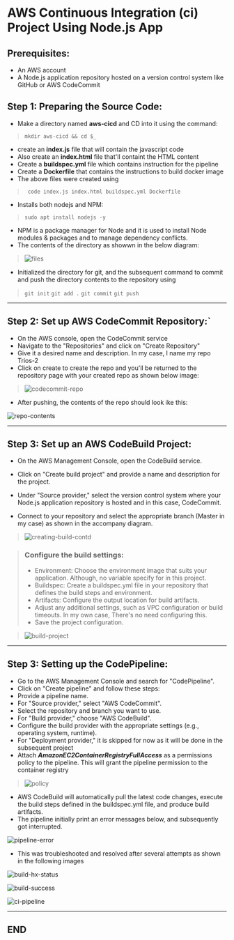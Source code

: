 
# AWS Continuous Integration (ci) Project Using Node.js App

## Prerequisites:

- An AWS account
- A Node.js application repository hosted on a version control system like GitHub or AWS CodeCommit

## Step 1: Preparing the Source Code:

- Make a directory named **aws-cicd** and CD into it using the command:
> `mkdir aws-cicd && cd $_`
- create an **index.js** file that will contain the javascript code
- Also create an **index.html** file that'll containt the HTML content
- Create a **buildspec.yml** file which contains instruction for the pipeline
- Create a **Dockerfile** that contains the instructions to build docker image
- The above files were created using 
> ` code index.js index.html buildspec.yml Dockerfile`
- Installs both nodejs and NPM:
> ``sudo apt install nodejs -y`` 
- NPM is a package manager for Node and it is used to install Node modules & packages and to manage dependency conflicts.
- The  contents of the directory as showwn in the below diagram:

> ![files](https://github.com/Y2O-Dev/aws-cicd/assets/114786664/8dc8562f-72dd-4099-81b1-15de76960860)

- Initialized the directory for git, and the subsequent command to commit and push the directory contents to the repository using
> `git init`
> `git add .`
> `git commit`
> `git push`

---
## Step 2: Set up AWS CodeCommit Repository:`

- On the AWS console, open the CodeCommit service
- Navigate to the "Repositories" and click on "Create Repository"
- Give it a desired name and description. In my case, I name my repo Trios-2 
- Click on create to create the repo and you'll be returned to the repository page with your created repo as shown below image:

> ![codecommit-repo](https://github.com/Y2O-Dev/aws-cicd/assets/114786664/311957b9-b50e-4bde-a9a4-29a0883446d3)

- After pushing, the contents of the repo should look ike this:

![repo-contents](https://github.com/Y2O-Dev/aws-cicd/assets/114786664/a99e4c05-4086-4c79-b107-af7683c322a3)

---

## Step 3: Set up an AWS CodeBuild Project:
- On the AWS Management Console, open the CodeBuild service.
- Click on "Create build project" and provide a name and description for the project.

- Under "Source provider," select the version control system where your Node.js application repository is hosted and in this case, CodeCommit.
- Connect to your repository and select the appropriate branch (Master in my case) as shown in the accompany diagram.

>![creating-build-contd](https://github.com/Y2O-Dev/aws-cicd/assets/114786664/161b418b-eee9-433e-9465-d6a18340004a)


>### Configure the build settings:
>- Environment: Choose the environment image that suits your application. Although, no variable specify for in this project.
>- Buildspec: Create a buildspec.yml file in your repository that defines the build steps and environment.
>- Artifacts: Configure the output location for build artifacts.
>- Adjust any additional settings, such as VPC configuration or build timeouts. In my own case, There's no need configuring this.
>- Save the project configuration.

>![build-project](https://github.com/Y2O-Dev/aws-cicd/assets/114786664/00cd5739-a411-47e1-8bcd-71763007ab6e)

---

## Step 3: Setting up the CodePipeline:

- Go to the AWS Management Console and search for "CodePipeline".
- Click on "Create pipeline" and follow these steps:
- Provide a pipeline name.
- For "Source provider," select "AWS CodeCommit".
- Select the repository and branch you want to use.
- For "Build provider," choose "AWS CodeBuild".
- Configure the build provider with the appropriate settings (e.g., operating system, runtime).
- For "Deployment provider," it is skipped for now as it will be done in the subsequent project 
- Attach **_AmazonEC2ContainerRegistryFullAccess_** as a permissions policy to the pipeline. This will grant the pipeline permission to the container registry

>![policy](https://github.com/Y2O-Dev/aws-cicd/assets/114786664/76668b99-433c-4063-a7a1-e717203670ad)

- AWS CodeBuild will automatically pull the latest code changes, execute the build steps defined in the buildspec.yml file, and produce build artifacts.
- The pipeline initially print an error messages below, and subsequently got interrupted. 

![pipeline-error](https://github.com/Y2O-Dev/aws-cicd/assets/114786664/e062ee87-73cf-4e92-8754-28c6c9d05efa)

- This was troubleshooted and resolved after several attempts as shown in the following images

![build-hx-status](https://github.com/Y2O-Dev/aws-cicd/assets/114786664/07e49d1e-e346-4320-8f3a-c4e9e2e5f85b)

![build-success](https://github.com/Y2O-Dev/aws-cicd/assets/114786664/83cb9add-559e-46ce-91b3-736b59c4eee3)

![ci-pipeline](https://github.com/Y2O-Dev/aws-cicd/assets/114786664/bfe0ffa4-69e5-4b96-8873-db0cad696ac3)

---
## END
